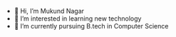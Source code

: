 - 👋 Hi, I’m Mukund Nagar
- 👀 I’m interested in learning new technology
- 🌱 I’m currently pursuing B.tech in Computer Science


<!---
mukund1545/mukund1545 is a ✨ special ✨ repository because its `README.md` (this file) appears on your GitHub profile.
You can click the Preview link to take a look at your changes.
--->
